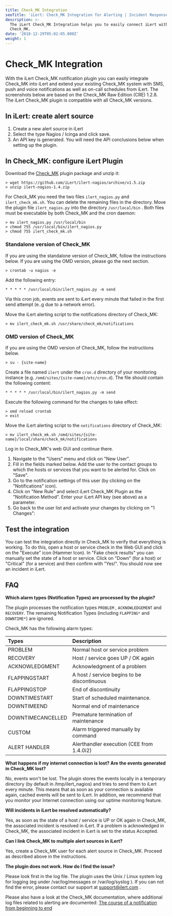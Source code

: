 ```yaml
---
title: Check_MK Integration
seoTitle: 'iLert: Check_MK Integration for Alerting | Incident Response | Uptime'
description: >-
  The iLert Check_MK Integration helps you to easily connect iLert with
  Check_MK.
date: '2018-12-29T05:02:05.000Z'
weight: 1
---
```


# Check\_MK Integration

With the iLert Check\_MK notification plugin you can easily integrate Check\_MK into iLert and extend your existing Check\_MK system with SMS, push and voice notifications as well as on-call schedules from iLert. The screenshots below are based on the Check\_MK Raw Edition \(CRE\) 1.2.8. The iLert Check\_MK plugin is compatible with all Check\_MK versions.

## In iLert: create alert source <a id="create-alarm-source"></a>

1. Create a new alert source in iLert
2. Select the type Nagios / Icinga and click save.
3. An API key is generated. You will need the API conclusions below when setting up the plugin.

## In Check\_MK: configure iLert Plugin <a id="configure-ilert-plugin"></a>

Download the [Check\_MK](https://github.com/iLert/ilert-nagios) plugin package and unzip it:

```text
> wget https://github.com/iLert/ilert-nagios/archive/v1.5.zip
> unzip ilert-nagios-1.4.zip
```

For Check\_MK you need the two files `ilert_nagios.py` and `ilert_check_mk.sh`. You can delete the remaining files in the directory. Move the plugin file `ilert_nagios.py` into the directory `/usr/local/bin` . Both files must be executable by both Check\_MK and the cron daemon:

```text
> mv ilert_nagios.py /usr/local/bin
> chmod 755 /usr/local/bin/ilert_nagios.py
> chmod 755 ilert_check_mk.sh
```

### Standalone version of Check\_MK

If you are using the standalone version of Check\_MK, follow the instructions below. If you are using the OMD version, please go the next section.

```text
> crontab -u nagios -e
```

Add the following entry:

```text
* * * * * /usr/local/bin/ilert_nagios.py -m send
```

Via this cron job, events are sent to iLert every minute that failed in the first send attempt \(e..g due to a network error\).

Move the iLert alerting script to the notifications directory of Check\_MK:

```text
> mv ilert_check_mk.sh /usr/share/check_mk/notifications
```

### OMD version of Check\_MK

If you are using the OMD version of Check\_MK, follow the instructions below.

```text
> su - {site-name}
```

Create a file named `ilert` under the `cron.d` directory of your monitoring instance \(e.g. `/omd/sites/{site-name}/etc/cron.d`\). The file should contain the following content:

```text
* * * * * /usr/local/bin/ilert_nagios.py -m send
```

Execute the following command for the changes to take effect:

```text
> omd reload crontab 
> exit
```

Move the iLert alerting script to the `notifications` directory of Check\_MK:

```text
> mv ilert_check_mk.sh /omd/sites/{site-name}/local/share/check_mk/notifications
```

Log in to Check\_MK's web GUI and continue there.

1. Navigate to the "Users" menu and click on "New User".
2. Fill in the fields marked below. Add the user to the contact groups to which the hosts or services that you want to be alerted for. Click on "Save".
3. Go to the notification settings of this user \(by clicking on the "Notifications" icon\).    
4. Click on "New Rule" and select iLert Check\_MK Plugin as the "Notification Method". Enter your iLert API key \(see above\) as a parameter.    
5. Go back to the user list and activate your changes by clicking on "1 Changes":    

## Test the integration <a id="test"></a>

You can test the integration directly in Check\_MK to verify that everything is working. To do this, open a host or service check in the Web GUI and click on the "Execute" icon \(Hammer Icon\). In "Fake check results" you can manually set the state of a host or service. Click on "Down" \(for a host\) or "Critical" \(for a service\) and then confirm with "Yes!". You should now see an incident in iLert.

## FAQ <a id="faq"></a>

**Which alarm types \(Notification Types\) are processed by the plugin?**

The plugin processes the notification types `PROBLEM` , `ACKNOWLEDGEMENT` and `RECOVERY`. The remaining Notification Types \(including `FLAPPING*` and `DOWNTIME*`\) are ignored.

Check\_MK has the following alarm types:

| Types | Description |
| :--- | :--- |
| PROBLEM | Normal host or service problem |
| RECOVERY | Host / service goes UP / OK again |
| ACKNOWLEDGMENT | Acknowledgment of a problem |
| FLAPPINGSTART | A host / service begins to be discontinuous |
| FLAPPINGSTOP | End of discontinuity |
| DOWNTIMESTART | Start of scheduled maintenance. |
| DOWNTIMEEND | Normal end of maintenance |
| DOWNTIMECANCELLED | Premature termination of maintenance |
| CUSTOM | Alarm triggered manually by command |
| ALERT HANDLER | Alerthandler execution \(CEE from 1.4.0i2\) |

**What happens if my internet connection is lost? Are the events generated in Check\_MK lost?**

No, events won't be lost. The plugin stores the events locally in a temporary directory \(by default in /tmp/ilert\_nagios\) and tries to send them to iLert every minute. This means that as soon as your connection is available again, cached events will be sent to iLert. In addition, we recommend that you monitor your Internet connection using our uptime monitoring feature.

**Will incidents in iLert be resolved automatically?**

Yes, as soon as the state of a host / service is UP or OK again in Check\_MK, the associated incident is resolved in iLert. If a problem is acknowledged in Check\_MK, the associated incident in iLert is set to the status Accepted.

**Can I link Check\_MK to multiple alert sources in iLert?**

Yes, create a Check\_MK user for each alert source in Check\_MK. Proceed as described above in the instructions.

**The plugin does not work. How do I find the issue?**

Please look first in the log file. The plugin uses the Unix / Linux system log for logging \(eg under /var/log/messages or /var/log/syslog \). If you can not find the error, please contact our support at [support@ilert.com](mailto:support@ilert.com) .

Please also have a look at the Check\_MK documentation, where additional log files related to alerting are documented: [The course of a notification from beginning to end](https://checkmk.com/cms_notifications.html#The%20course%20of%20a%20notification%20from%20beginning%20to%20end)

